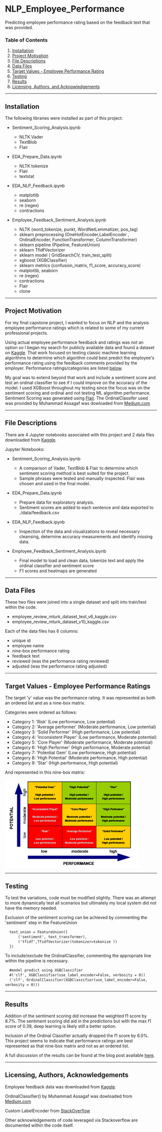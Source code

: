 # NLP_Employee_Performance
Predicting employee performance rating based on the feedback text that was provided.  

### Table of Contents

1. [Installation](#installation)
2. [Project Motivation](#motivation)
3. [File Descriptions](#files)
4. [Data Files](#data)
5. [Target Values - Employee Performance Rating](#categories)
6. [Testing](#testing)
7. [Results](#results)
8. [Licensing, Authors, and Acknowledgements](#licensing)

---

## Installation <a name="installation"></a>

The following libraries were installed as part of this project:
 - Sentiment_Scoring_Analysis.ipynb
   - NLTK Vader
   - TextBlob
   - Flair
 
- EDA_Prepare_Data.ipynb
  - NLTK tokenize 
  - Flair
  - textstat


- EDA_NLP_Feedback.ipynb
  -  matplotlib
  -  seaborn
  -  re (regex)
  -  contractions
  
  
  
- Employee_Feedback_Sentiment_Analysis.ipynb
  -  NLTK (word_tokenize, punkt, WordNetLemmatizer, pos_tag)
  -  sklearn preprocessing (OneHotEncoder,LabelEncoder , OrdinalEncoder, FunctionTransformer, ColumnTransformer)
  -  sklearn pipeline (Pipeline, FeatureUnion)
  -  sklearn TfidfVectorizer
  -  sklearn model ( GridSearchCV, train_test_split)
  -  xgboost (XGBClassifier)
  -  sklearn metrics (confusion_matrix, f1_score, accuracy_score)
  -  matplotlib, seaborn
  -  re (regex)
  -  contractions
  -  Flair
  -  clone 

---
## Project Motivation<a name="motivation"></a>

For my final capstone project, I wanted to focus on NLP and the analysis employee performance ratings which is related to some of my current professional projects. 

Using actual employee performance feedback and ratings was not an option so I began my search for publicly available data and found a dataset on [Kaggle](https://www.kaggle.com/datasets/fiodarryzhykau/employee-review). That work focused on testing classic machine learning algorithms to determine which algorithm could best predict the employee's performance rating using the feedback comments provided by the employer.  Performance ratings/categories are listed [below](#categories).

My goal was to extend beyond that work and include a sentiment score and test an ordinal classifier to see if I could improve on the accuracy of the model. I used XGBoost throughout my testing since the focus was on the sentiment scoring and ordinal and not testing ML algorithm performance. Sentiment Scoring was generated using [Flair](https://www.analyticsvidhya.com/blog/2019/02/flair-nlp-library-python/). The OrdinalClassifer used was provided by Muhammad Assagaf was dowloaded from [Medium.com](https://medium.com/towards-data-science/simple-trick-to-train-an-ordinal-regression-with-any-classifier-6911183d2a3c)

---
## File Descriptions <a name="files"></a>

There are 4 Jupyter notebooks associated with this project and 2 data files downloaded from [Kaggle](https://www.kaggle.com/datasets/fiodarryzhykau/employee-review).  

Jupyter Notebooks:
- Sentiment_Scoring_Analysis.ipynb
  -  A comparison of Vader, TextBlob & Flair to determine which sentiment scoring method is best suited for the project. 
  -  Sample phrases were tested and manually inspected. Flair was chosen and used in the final model.
  
- EDA_Prepare_Data.ipynb
  - Prepare data for exploratory analysis. 
  - Sentiment scores are added to each sentence and data exported to ./data/feedback.csv
    
- EDA_NLP_Feedback.ipynb
  - Inspection of the data and visualizations to reveal necessary cleansing, determine accuracy measurements and identify missing data.

- Employee_Feedback_Sentiment_Analysis.ipynb
  - Final model to load and clean data, tokenize text and apply the ordinal classifier and sentiment score
  - F1 scores and heatmaps are generated 


---
## Data Files <a name="data"></a>
These two files were joined into a single dataset and split into train/test within the code. 
- employee_review_mturk_dataset_test_v6_kaggle.csv
- employee_review_mturk_dataset_v10_kaggle.csv

Each of the data files has 6 columns:
 - unique id
 - employee name
 - nine-box performance rating
 - feedback text
 - reviewed (was the performance rating reviewed)
 - adjusted (was the performance rating adjusted)
 
 
---
## Target Values - Employee Performance Ratings <a name="categories"></a>

The target 'y' value was the performance rating. It was represented as both an ordered list and as a nine-box matrix. 

Categories were ordered as follows: 
- Category 1: 'Risk' (Low performance, Low potential)
- Category 2: 'Average performer' (Moderate performance, Low potential)
- Category 3: 'Solid Performer' (High performance, Low potential)
- Category 4: 'Inconsistent Player' (Low performance, Moderate potential)
- Category 5: 'Core Player' (Moderate performance, Moderate potential)
- Category 6: 'High Performer' (High performance, Moderate potential)
- Category 7: 'Potential Gem' (Low performance, High potential)
- Category 8: 'High Potential' (Moderate performance, High potential)
- Category 9: 'Star' (High performance, High potential)


And represented in this nine-box matrix:

![NineBoxMatrix](images/ninebox_matrix.png)


---

## Testing<a name="testing"></a>

To test the variations, code must be modified slightly. There was an attempt to more dynamically test all scenarios but ultimately my local system did not have the memory needed. 

Exclusion of the sentiment scoring can be achieved by commenting the 'sentiment' step in the FeatureUnion

      text_union = FeatureUnion([
          ('sentiment', text_transformer),
          ('tfidf',TfidfVectorizer(tokenizer=tokenize ))
      ])


To include/exclude the OrdinalClassifier, commenting the appropriate line within the pipeline is necessary.

      #model predict using XGBClassifier
      #('clf', XGBClassifier(use_label_encoder=False, verbosity = 0))
      ('clf', OrdinalClassifier(XGBClassifier(use_label_encoder=False, verbosity = 0)))


---
## Results<a name="results"></a>

Addition of the sentiment scoring did increase the weighted f1 score by 8.7%. The sentiment scoring did aid in the predictions but with the max f1 score of 0.39, deep learning is likely still a better option. 

Inclusion of the Ordinal Classifier actually dropped the f1 score by 6.0%. This project seems to indicate that performance ratings are best represented as that nine-box matrix and not as an ordered list. 

A full discussion of the results can be found at the blog post available [here](https://medium.com/@marcellatietjen/sentiment-scoring-your-employee-review-a8c315847586).

---
## Licensing, Authors, Acknowledgements<a name="licensing"></a>

Employee feedback data was downloaded from [Kaggle](https://www.kaggle.com/datasets/fiodarryzhykau/employee-review).  

OrdinalClassifier() by Muhammad Assagaf was dowloaded from [Medium.com](https://medium.com/towards-data-science/simple-trick-to-train-an-ordinal-regression-with-any-classifier-6911183d2a3c)

Custom LabelEncoder from [StackOverflow](https://stackoverflow.com/questions/51308994/python-sklearn-determine-the-encoding-order-of-labelencoder)

Other acknowledgements of code leveraged via Stackoverflow are documented within the code itself. 


